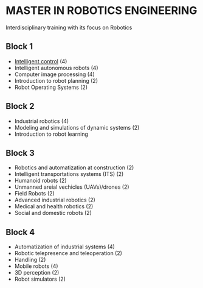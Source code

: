 # MASTER IN ROBOTICS ENGINEERING

Interdisciplinary training with its focus on Robotics

## Block 1

- [Intelligent control](block1/intelligent_control.md) (4)
- Intelligent autonomous robots (4)
- Computer image processing (4)
- Introduction to robot planning (2)
- Robot Operating Systems (2)

## Block 2

- Industrial robotics (4)
- Modeling and simulations of dynamic systems (2)
- Introduction to robot learning

## Block 3

- Robotics and automatization at construction (2)
- Intelligent transportations systems (ITS) (2)
- Humanoid robots (2)
- Unmanned areial vechicles (UAVs)/drones (2)
- Field Robots (2)
- Advanced industrial robotics (2)
- Medical and health robotics (2)
- Social and domestic robots (2)

## Block 4

- Automatization of industrial systems (4)
- Robotic telepresence and teleoperation (2)
- Handling (2)
- Mobile robots (4)
- 3D perception (2)
- Robot simulators (2)
